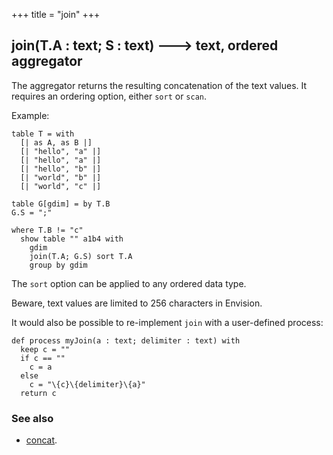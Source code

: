 +++
title = "join"
+++

## join(T.A : text; S : text) 🡒 text, ordered aggregator

The aggregator returns the resulting concatenation of the text values. It requires an ordering option, either `sort` or `scan`.

Example:

```envision
table T = with
  [| as A, as B |]
  [| "hello", "a" |]
  [| "hello", "a" |]
  [| "hello", "b" |]
  [| "world", "b" |]
  [| "world", "c" |]

table G[gdim] = by T.B
G.S = ";"

where T.B != "c"
  show table "" a1b4 with
    gdim
    join(T.A; G.S) sort T.A
    group by gdim
```

The `sort` option can be applied to any ordered data type.

Beware, text values are limited to 256 characters in Envision.

It would also be possible to re-implement `join` with a user-defined process:

```envision
def process myJoin(a : text; delimiter : text) with
  keep c = ""
  if c == ""
    c = a
  else
    c = "\{c}\{delimiter}\{a}"
  return c
```

### See also

* [concat](../../abc/concat/).
